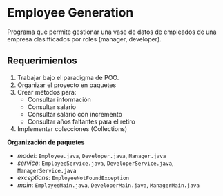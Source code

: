 # Employee Generation

Programa que permite gestionar una vase de datos de empleados de una empresa clasifficados por roles (manager, developer).

## Requerimientos

1. Trabajar bajo el paradigma de POO.
2. Organizar el proyecto en paquetes
3. Crear métodos para:
    - Consultar información
    - Consultar salario
    - Consultar salario con incremento
    - Consultar años faltantes para el retiro
4. Implementar colecciones (Collections)

**Organización de paquetes**

- *model*: `Employee.java`, `Developer.java`, `Manager.java`
- *service*: `EmployeeService.java`, `DeveloperService.java`, `ManagerService.java`
- *exceptions*: `EmployeeNotFoundException`
- *main*: `EmployeeMain.java`, `DeveloperMain.java`, `ManagerMain.java`